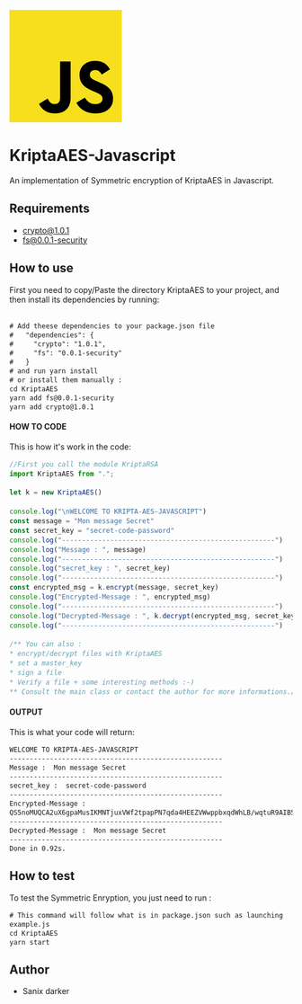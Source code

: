 ![javascript](../../images/javascript.png)

# KriptaAES-Javascript

An implementation of Symmetric encryption of KriptaAES in Javascript.

## Requirements

- crypto@1.0.1
- fs@0.0.1-security

## How to use

First you need to copy/Paste the directory KriptaAES to your project, and then install its dependencies by running:
```shell

# Add theese dependencies to your package.json file
#   "dependencies": {
#     "crypto": "1.0.1",
#     "fs": "0.0.1-security"
#   }
# and run yarn install
# or install them manually :
cd KriptaAES
yarn add fs@0.0.1-security
yarn add crypto@1.0.1
```

#### HOW TO CODE

This is how it's work in the code:

```javascript
//First you call the module KriptaRSA
import KriptaAES from ".";

let k = new KriptaAES()

console.log("\nWELCOME TO KRIPTA-AES-JAVASCRIPT")
const message = "Mon message Secret"
const secret_key = "secret-code-password"
console.log("-----------------------------------------------------")
console.log("Message : ", message)
console.log("-----------------------------------------------------")
console.log("secret_key : ", secret_key)
console.log("-----------------------------------------------------")
const encrypted_msg = k.encrypt(message, secret_key)
console.log("Encrypted-Message : ", encrypted_msg)
console.log("-----------------------------------------------------")
console.log("Decrypted-Message : ", k.decrypt(encrypted_msg, secret_key).toString())
console.log("-----------------------------------------------------")

/** You can also :
* encrypt/decrypt files with KriptaAES
* set a master_key
* sign a file
* Verify a file + some interesting methods :-)
** Consult the main class or contact the author for more informations./
```

#### OUTPUT

This is what your code will return:
```shell
WELCOME TO KRIPTA-AES-JAVASCRIPT
-----------------------------------------------------
Message :  Mon message Secret
-----------------------------------------------------
secret_key :  secret-code-password
-----------------------------------------------------
Encrypted-Message :  QS5noMUQCA2uX6gpaMusIKMNTjuxVWf2tpapPN7qda4HEEZVWwppbxqdWhLB/wqtuR9AIB5u1tKU9DTkBXRMJFPy1azIMmmabk2voEEIvtawFN4qhdsGHTOeSDu/wWcH
-----------------------------------------------------
Decrypted-Message :  Mon message Secret
-----------------------------------------------------
Done in 0.92s.
```

## How to test

To test the Symmetric Enryption, you just need to run :
```shell
# This command will follow what is in package.json such as launching example.js
cd KriptaAES
yarn start
```

## Author

- Sanix darker  